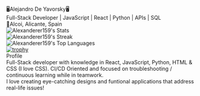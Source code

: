 🖥️Alejandro De Yavorsky🖥️
<br>
Full-Stack Developer | JavaScript | React | Python | APIs | SQL 
<br>
📍Alcoi, Alicante, Spain
<br>
![Alexanderer159's Stats](https://github-readme-stats.vercel.app/api?username=Alexanderer159&theme=react&show_icons=true&hide_border=true&count_private=true)
<br>
![Alexanderer159's Streak](https://github-readme-streak-stats.herokuapp.com/?user=Alexanderer159&theme=react&hide_border=true)
<br>
![Alexanderer159's Top Languages](https://github-readme-stats.vercel.app/api/top-langs/?username=Alexanderer159&theme=react&show_icons=true&hide_border=true&layout=compact)
<br>
[![trophy](https://github-profile-trophy.vercel.app/?username=Alexanderer159&theme=onedark)](https://github.com/ryo-ma/github-profile-trophy)
<br>
Profile
<br>
Full-Stack developer with knowledge in React, JavaScript, Python, HTML & CSS (I love CSS). 
CI/CD Oriented and focused on troubleshooting / continuous learning while in teamwork.
<br>
I love creating eye-catching designs and funtional applications that address real-life issues!
